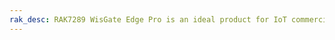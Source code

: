 ```yaml
---
rak_desc: RAK7289 WisGate Edge Pro is an ideal product for IoT commercial deployment. With its industrial-grade components, it achieves a high standard of reliability.
---
```


<rk-redirect to="/Product-Categories/WisGate/RAK7289/Overview/" />